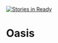 [![Stories in Ready](https://badge.waffle.io/andrewvt/Oasis.png?label=ready&title=Ready)](https://waffle.io/andrewvt/Oasis)
# Oasis